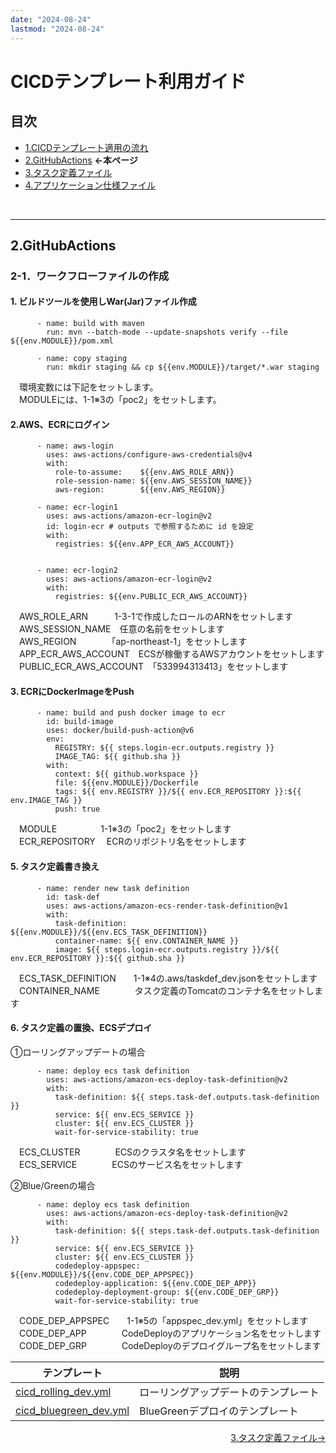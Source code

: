 ```yaml
---
date: "2024-08-24"
lastmod: "2024-08-24"
---
```


# CICDテンプレート利用ガイド
## 目次
- [1.CICDテンプレート適用の流れ](./index)　
- [2.GitHubActions](./actions) **←本ページ**
- [3.タスク定義ファイル](./taskdef)
- [4.アプリケーション仕様ファイル](./appspec)
<br>

---

## 2.GitHubActions
### 2-1．ワークフローファイルの作成  


#### 1. ビルドツールを使用しWar(Jar)ファイル作成  

```build
      - name: build with maven
        run: mvn --batch-mode --update-snapshots verify --file ${{env.MODULE}}/pom.xml

      - name: copy staging
        run: mkdir staging && cp ${{env.MODULE}}/target/*.war staging
```     
　環境変数には下記をセットします。  
　MODULEには、1-1※3の「poc2」をセットします。


#### 2.AWS、ECRにログイン  

```login
      - name: aws-login
        uses: aws-actions/configure-aws-credentials@v4
        with:
          role-to-assume:    ${{env.AWS_ROLE_ARN}}
          role-session-name: ${{env.AWS_SESSION_NAME}}
          aws-region:        ${{env.AWS_REGION}}

      - name: ecr-login1
        uses: aws-actions/amazon-ecr-login@v2
        id: login-ecr # outputs で参照するために id を設定
        with:
          registries: ${{env.APP_ECR_AWS_ACCOUNT}}


      - name: ecr-login2
        uses: aws-actions/amazon-ecr-login@v2
        with:
          registries: ${{env.PUBLIC_ECR_AWS_ACCOUNT}}
```     
　AWS_ROLE_ARN　　　1-3-1で作成したロールのARNをセットします  
　AWS_SESSION_NAME　任意の名前をセットします  
　AWS_REGION　　　　「ap-northeast-1」をセットします  
　APP_ECR_AWS_ACCOUNT　ECSが稼働するAWSアカウントをセットします  
　PUBLIC_ECR_AWS_ACCOUNT　「533994313413」をセットします  


#### 3. ECRにDockerImageをPush  
```ecr
      - name: build and push docker image to ecr
        id: build-image
        uses: docker/build-push-action@v6
        env:
          REGISTRY: ${{ steps.login-ecr.outputs.registry }}
          IMAGE_TAG: ${{ github.sha }}
        with:
          context: ${{ github.workspace }}
          file: ${{env.MODULE}}/Dockerfile
          tags: ${{ env.REGISTRY }}/${{ env.ECR_REPOSITORY }}:${{ env.IMAGE_TAG }}
          push: true
```     
　MODULE　　　　　1-1※3の「poc2」をセットします  
　ECR_REPOSITORY 　ECRのリポジトリ名をセットします  


#### 5. タスク定義書き換え  
```taskdef
      - name: render new task definition
        id: task-def
        uses: aws-actions/amazon-ecs-render-task-definition@v1
        with:
          task-definition: ${{env.MODULE}}/${{env.ECS_TASK_DEFINITION}}
          container-name: ${{ env.CONTAINER_NAME }}
          image: ${{ steps.login-ecr.outputs.registry }}/${{ env.ECR_REPOSITORY }}:${{ github.sha }}
```     
　ECS_TASK_DEFINITION　　1-1※4の.aws/taskdef_dev.jsonをセットします  
　CONTAINER_NAME　　　　タスク定義のTomcatのコンテナ名をセットします  


#### 6. タスク定義の置換、ECSデプロイ  
①ローリングアップデートの場合
```deploy1
      - name: deploy ecs task definition
        uses: aws-actions/amazon-ecs-deploy-task-definition@v2
        with:
          task-definition: ${{ steps.task-def.outputs.task-definition }}
          service: ${{ env.ECS_SERVICE }}
          cluster: ${{ env.ECS_CLUSTER }}
          wait-for-service-stability: true
```
　ECS_CLUSTER　　　　ECSのクラスタ名をセットします  
　ECS_SERVICE　　　　ECSのサービス名をセットします

➁Blue/Greenの場合
```deploy2
      - name: deploy ecs task definition
        uses: aws-actions/amazon-ecs-deploy-task-definition@v2
        with:
          task-definition: ${{ steps.task-def.outputs.task-definition }}
          service: ${{ env.ECS_SERVICE }}
          cluster: ${{ env.ECS_CLUSTER }}
          codedeploy-appspec: ${{env.MODULE}}/${{env.CODE_DEP_APPSPEC}}
          codedeploy-application: ${{env.CODE_DEP_APP}}
          codedeploy-deployment-group: ${{env.CODE_DEP_GRP}}
          wait-for-service-stability: true

```
　CODE_DEP_APPSPEC　　1-1※5の「appspec_dev.yml」をセットします  
　CODE_DEP_APP　　　　CodeDeployのアプリケーション名をセットします  
　CODE_DEP_GRP　　　　CodeDeployのデプロイグループ名をセットします
<br>

| テンプレート | 説明 | 
| ------ | ------ |
| [cicd_rolling_dev.yml](/files/cicd_rolling_dev.yml) | ローリングアップデートのテンプレート | 
| [cicd_bluegreen_dev.yml](/files/cicd_bluegreen_dev.yml) | BlueGreenデプロイのテンプレート |  


<!--
<p style="margin-top: 20em"></p>  
-->
<div style="display: flex; justify-content: space-between;">
  <div style="text-align: center;">
  </div>
  <div style="text-align: center;">
　　<a href="./taskdef">3.タスク定義ファイル→</a>
  </div>
</div>

